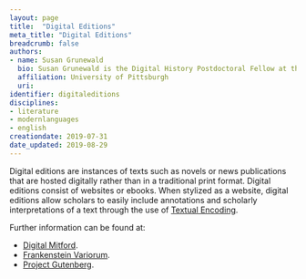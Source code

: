 ```yaml
---
layout: page
title:  "Digital Editions"
meta_title: "Digital Editions"
breadcrumb: false
authors:
- name: Susan Grunewald
  bio: Susan Grunewald is the Digital History Postdoctoral Fellow at the University of Pittsburgh’s World History Center. She received her PhD from Carnegie Mellon University, where she was a two-time A.W. Mellon Fellow in Digital Humanities. Her research focuses on Soviet history, particularly German prisoners of war in the USSR during and after the Second World War.
  affiliation: University of Pittsburgh
  uri:
identifier: digitaleditions
disciplines:
- literature
- modernlanguages
- english
creationdate: 2019-07-31
date_updated: 2019-08-29
---
```


Digital editions are instances of texts such as novels or news publications that are hosted digitally rather than in a traditional print format. Digital editions consist of websites or ebooks. When stylized as a website, digital editions allow scholars to easily include annotations and scholarly interpretations of a text through the use of [Textual Encoding](#topic_textualencoding).

Further information can be found at:
 -  [Digital Mitford](https://digitalmitford.org/).
 -  [Frankenstein Variorum](https://pghfrankenstein.github.io/Pittsburgh_Frankenstein/).
 -  [Project Gutenberg](https://www.gutenberg.org/).

